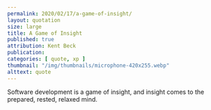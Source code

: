 ```yaml
---
permalink: 2020/02/17/a-game-of-insight/
layout: quotation
size: large
title: A Game of Insight
published: true
attribution: Kent Beck
publication:
categories: [ quote, xp ]
thumbnail: "/img/thumbnails/microphone-420x255.webp"
alttext: quote
---
```


Software development is a game of insight, and insight comes to the prepared, 
rested, relaxed mind.